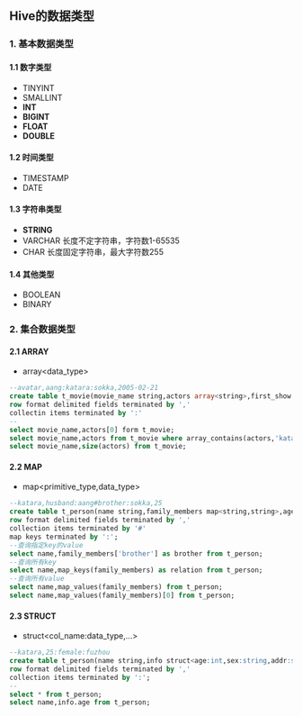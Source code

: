 ## Hive的数据类型

### 1. 基本数据类型

#### 1.1 数字类型

- TINYINT
- SMALLINT
- **INT**
- **BIGINT**
- **FLOAT**
- **DOUBLE**

#### 1.2 时间类型

- TIMESTAMP
- DATE

#### 1.3 字符串类型

- **STRING**
- VARCHAR 长度不定字符串，字符数1-65535
- CHAR 长度固定字符串，最大字符数255

#### 1.4 其他类型

- BOOLEAN
- BINARY

### 2. 集合数据类型

#### 2.1 ARRAY

- array<data_type>

```sql
--avatar,aang:katara:sokka,2005-02-21
create table t_movie(movie_name string,actors array<string>,first_show date)
row format delimited fields terminated by ','
collectin items terminated by ':'
--
select movie_name,actors[0] form t_movie;
select movie_name,actors from t_movie where array_contains(actors,'katara');
select movie_name,size(actors) from t_movie;
```

#### 2.2 MAP

- map<primitive_type,data_type>

```sql
--katara,husband:aang#brother:sokka,25
create table t_person(name string,family_members map<string,string>,age int)
row format delimited fields terminated by ','
collection items terminated by '#'
map keys terminated by ':';
--查询指定key的value
select name,family_members['brother'] as brother from t_person;
--查询所有key
select name,map_keys(family_members) as relation from t_person;
--查询所有value
select name,map_values(family_members) from t_person;
select name,map_values(family_members)[0] from t_person;
```

#### 2.3 STRUCT

- struct\<col_name:data_type,...>

```sql
--katara,25:female:fuzhou
create table t_person(name string,info struct<age:int,sex:string,addr:string)
row format delimited fields terminated by ','
collection items terminated by ':';
--
select * from t_person;
select name,info.age from t_person;
```

